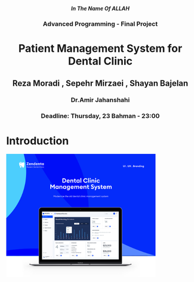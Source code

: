 <center>
<h5>
In The Name Of ALLAH
</h5>
<h3>
Advanced Programming - Final Project
</h3>
<h1>
Patient Management System for Dental Clinic
</h1>
<h2>
Reza Moradi , Sepehr Mirzaei , Shayan Bajelan
<h3>
Dr.Amir Jahanshahi
</h3>
<h3>
Deadline: Thursday, 23 Bahman - 23:00
</center>
  
# Introduction

<img src="stuff/picture1.png" width="400" class="center" />